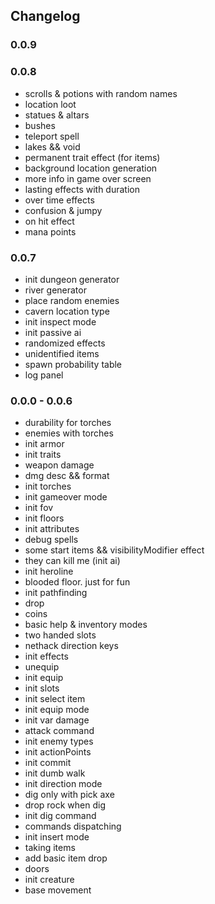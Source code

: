 ## Changelog

### 0.0.9

### 0.0.8
- scrolls & potions with random names
- location loot
- statues & altars
- bushes
- teleport spell
- lakes && void
- permanent trait effect (for items)
- background location generation
- more info in game over screen
- lasting effects with duration
- over time effects
- confusion & jumpy
- on hit effect
- mana points


### 0.0.7
- init dungeon generator
- river generator
- place random enemies
- cavern location type
- init inspect mode
- init passive ai
- randomized effects
- unidentified items
- spawn probability table
- log panel

### 0.0.0 - 0.0.6
- durability for torches
- enemies with torches
- init armor
- init traits
- weapon damage
- dmg desc && format
- init torches
- init gameover mode
- init fov
- init floors
- init attributes
- debug spells
- some start items && visibilityModifier effect
- they can kill me (init ai)
- init heroline
- blooded floor. just for fun
- init pathfinding
- drop
- coins
- basic help & inventory modes
- two handed slots
- nethack direction keys
- init effects
- unequip
- init equip
- init slots
- init select item
- init equip mode
- init var damage
- attack command
- init enemy types
- init actionPoints
- init commit
- init dumb walk
- init direction mode
- dig only with pick axe
- drop rock when dig
- init dig command
- commands dispatching
- init insert mode
- taking items
- add basic item drop
- doors
- init creature
- base movement
